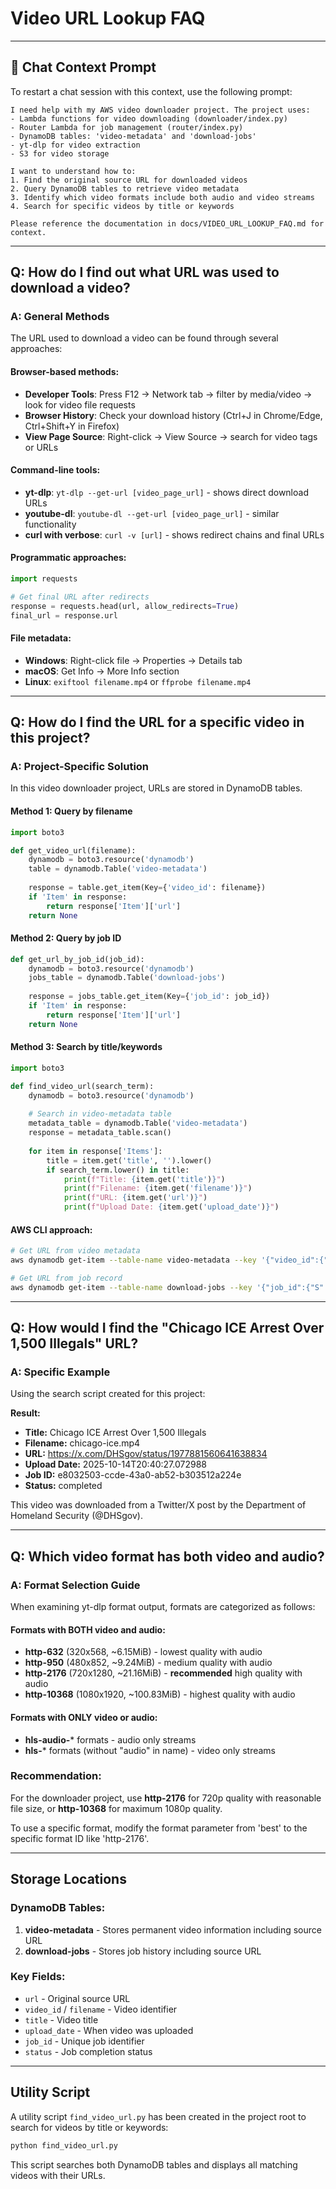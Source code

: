 # Video URL Lookup FAQ

---

## 🔄 Chat Context Prompt

To restart a chat session with this context, use the following prompt:

```
I need help with my AWS video downloader project. The project uses:
- Lambda functions for video downloading (downloader/index.py)
- Router Lambda for job management (router/index.py)
- DynamoDB tables: 'video-metadata' and 'download-jobs'
- yt-dlp for video extraction
- S3 for video storage

I want to understand how to:
1. Find the original source URL for downloaded videos
2. Query DynamoDB tables to retrieve video metadata
3. Identify which video formats include both audio and video streams
4. Search for specific videos by title or keywords

Please reference the documentation in docs/VIDEO_URL_LOOKUP_FAQ.md for context.
```

---

## Q: How do I find out what URL was used to download a video?

### A: General Methods

The URL used to download a video can be found through several approaches:

#### Browser-based methods:
- **Developer Tools**: Press F12 → Network tab → filter by media/video → look for video file requests
- **Browser History**: Check your download history (Ctrl+J in Chrome/Edge, Ctrl+Shift+Y in Firefox)
- **View Page Source**: Right-click → View Source → search for video tags or URLs

#### Command-line tools:
- **yt-dlp**: `yt-dlp --get-url [video_page_url]` - shows direct download URLs
- **youtube-dl**: `youtube-dl --get-url [video_page_url]` - similar functionality
- **curl with verbose**: `curl -v [url]` - shows redirect chains and final URLs

#### Programmatic approaches:
```python
import requests

# Get final URL after redirects
response = requests.head(url, allow_redirects=True)
final_url = response.url
```

#### File metadata:
- **Windows**: Right-click file → Properties → Details tab
- **macOS**: Get Info → More Info section
- **Linux**: `exiftool filename.mp4` or `ffprobe filename.mp4`

---

## Q: How do I find the URL for a specific video in this project?

### A: Project-Specific Solution

In this video downloader project, URLs are stored in DynamoDB tables.

#### Method 1: Query by filename
```python
import boto3

def get_video_url(filename):
    dynamodb = boto3.resource('dynamodb')
    table = dynamodb.Table('video-metadata')
    
    response = table.get_item(Key={'video_id': filename})
    if 'Item' in response:
        return response['Item']['url']
    return None
```

#### Method 2: Query by job ID
```python
def get_url_by_job_id(job_id):
    dynamodb = boto3.resource('dynamodb')
    jobs_table = dynamodb.Table('download-jobs')
    
    response = jobs_table.get_item(Key={'job_id': job_id})
    if 'Item' in response:
        return response['Item']['url']
    return None
```

#### Method 3: Search by title/keywords
```python
import boto3

def find_video_url(search_term):
    dynamodb = boto3.resource('dynamodb')
    
    # Search in video-metadata table
    metadata_table = dynamodb.Table('video-metadata')
    response = metadata_table.scan()
    
    for item in response['Items']:
        title = item.get('title', '').lower()
        if search_term.lower() in title:
            print(f"Title: {item.get('title')}")
            print(f"Filename: {item.get('filename')}")
            print(f"URL: {item.get('url')}")
            print(f"Upload Date: {item.get('upload_date')}")
```

#### AWS CLI approach:
```bash
# Get URL from video metadata
aws dynamodb get-item --table-name video-metadata --key '{"video_id":{"S":"filename.mp4"}}'

# Get URL from job record
aws dynamodb get-item --table-name download-jobs --key '{"job_id":{"S":"your-job-id"}}'
```

---

## Q: How would I find the "Chicago ICE Arrest Over 1,500 Illegals" URL?

### A: Specific Example

Using the search script created for this project:

**Result:**
- **Title:** Chicago ICE Arrest Over 1,500 Illegals
- **Filename:** chicago-ice.mp4
- **URL:** https://x.com/DHSgov/status/1977881560641638834
- **Upload Date:** 2025-10-14T20:40:27.072988
- **Job ID:** e8032503-ccde-43a0-ab52-b303512a224e
- **Status:** completed

This video was downloaded from a Twitter/X post by the Department of Homeland Security (@DHSgov).

---

## Q: Which video format has both video and audio?

### A: Format Selection Guide

When examining yt-dlp format output, formats are categorized as follows:

#### Formats with BOTH video and audio:
- **http-632** (320x568, ~6.15MiB) - lowest quality with audio
- **http-950** (480x852, ~9.24MiB) - medium quality with audio  
- **http-2176** (720x1280, ~21.16MiB) - **recommended** high quality with audio
- **http-10368** (1080x1920, ~100.83MiB) - highest quality with audio

#### Formats with ONLY video or audio:
- **hls-audio-*** formats - audio only streams
- **hls-*** formats (without "audio" in name) - video only streams

### Recommendation:
For the downloader project, use **http-2176** for 720p quality with reasonable file size, or **http-10368** for maximum 1080p quality.

To use a specific format, modify the format parameter from 'best' to the specific format ID like 'http-2176'.

---

## Storage Locations

### DynamoDB Tables:
1. **video-metadata** - Stores permanent video information including source URL
2. **download-jobs** - Stores job history including source URL

### Key Fields:
- `url` - Original source URL
- `video_id` / `filename` - Video identifier
- `title` - Video title
- `upload_date` - When video was uploaded
- `job_id` - Unique job identifier
- `status` - Job completion status

---

## Utility Script

A utility script `find_video_url.py` has been created in the project root to search for videos by title or keywords:

```python
python find_video_url.py
```

This script searches both DynamoDB tables and displays all matching videos with their URLs.
